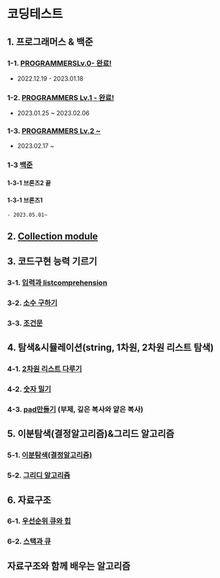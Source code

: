 # 코딩테스트
## 1. 프로그래머스 & 백준
### 1-1. [PROGRAMMERSLv.0- 완료!](https://github.com/potatowon/codingtest/tree/master/programmers_lv0)
- 2022.12.19 - 2023.01.18
### 1-2. [PROGRAMMERS Lv.1 - 완료!](programmerslv1)
- 2023.01.25 ~ 2023.02.06
### 1-3. [PROGRAMMERS Lv.2 ~ ](programmers_lv2)
- 2023.02.17 ~
### 1-3 [백준](코테알고리즘_백준/)
  #### 1-3-1 브론즈2 끝
  #### 1-3-1 브론즈1 
    - 2023.05.01~
  
## 2. [Collection module ](Collection.md)
## 3. 코드구현 능력 기르기
### 3-1. [입력과 listcomprehension](입력과listcomprehension.md)
### 3-2. [소수 구하기](소수(에라토스테네스_체).md)
### 3-3. [조건문](조건문.md)
## 4. 탐색&시뮬레이션(string, 1차원, 2차원 리스트 탐색)
### 4-1. [2차원 리스트 다루기](2차원리스트.md)
### 4-2. [숫자 밀기](숫자밀기.md)
### 4-3. [pad만들기](pad만들기.md) (부제, 깊은 복사와 얕은 복사)
## 5. 이분탐색(결정알고리즘)&그리드 알고리즘
### 5-1. [이분탐색(결정알고리즘)](이분탐색(결정알고리즘).md)
### 5-2. [그리디 알고리즘](그리디알고리즘.md)
## 6. 자료구조
### 6-1. [우선순위 큐와 힙](우선순위_큐와_힙.md)
### 6-2. [스택과 큐](스택과_큐.md)
## 자료구조와 함께 배우는 알고리즘

